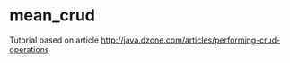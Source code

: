 mean_crud
=========

Tutorial based on article http://java.dzone.com/articles/performing-crud-operations
